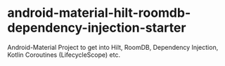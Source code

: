 # android-material-hilt-roomdb-dependency-injection-starter
Android-Material Project to get into Hilt, RoomDB, Dependency Injection, Kotlin Coroutines (LifecycleScope) etc.
